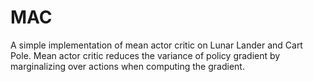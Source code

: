 # MAC
A simple implementation of mean actor critic on Lunar Lander and Cart Pole.
Mean actor critic reduces the variance of policy gradient by marginalizing over actions when computing the gradient.

